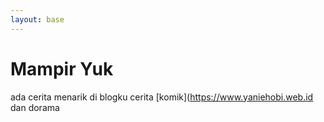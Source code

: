 ```yaml
---
layout: base
---
```

# Mampir Yuk
ada cerita menarik di blogku cerita [komik](https://www.yaniehobi.web.id dan dorama
